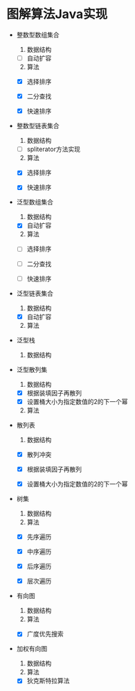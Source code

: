 # 图解算法Java实现

- 整数型数组集合

  1. 数据结构
    - [ ] 自动扩容

  2. 算法
    - [x] 选择排序
    - [x] 二分查找
    - [x] 快速排序


- 整数型链表集合

  1. 数据结构
    - [ ] spliterator方法实现

  2. 算法
    - [x] 选择排序
    - [x] 快速排序


- 泛型数组集合

  1. 数据结构
  - [x] 自动扩容

  2. 算法
  - [ ] 选择排序
  - [ ] 二分查找
  - [ ] 快速排序


- 泛型链表集合

  1. 数据结构
  - [x] 自动扩容

  2. 算法


- 泛型栈
  1. 数据结构

- 泛型散列集

  1. 数据结构
  - [x] 根据装填因子再散列
  - [x] 设置桶大小为指定数值的2的下一个幂

  2. 算法


- 散列表

  1. 数据结构
  - [x] 散列冲突
  - [x] 根据装填因子再散列
  - [x] 设置桶大小为指定数值的2的下一个幂

  
- 树集

  1. 数据结构
  2. 算法
  - [x] 先序遍历
  - [x] 中序遍历
  - [x] 后序遍历
  - [x] 层次遍历


- 有向图

  1. 数据结构
  2. 算法
  - [x] 广度优先搜索


- 加权有向图

  1. 数据结构
  2. 算法
  - [x] 狄克斯特拉算法